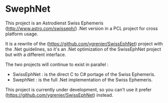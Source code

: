 SwephNet
===========

This project is an Astrodienst Swiss Ephemeris (http://www.astro.com/swisseph/) .Net version in a 
PCL project for cross platform usage.

It is a rewrite of the (https://github.com/ygrenier/SwissEphNet) project with the .Net guidelines, 
so it's an .Net optimization of the SwissEphNet project but with a different interface.

The two projects will continue to exist in parallel :
- SwissEphNet : is the direct C to C# portage of the Swiss Ephemeris.
- SwephNet : is the full .Net implementation of the Swiss Ephemeris.

This project is currently under development, so you can't use it prefer 
(https://github.com/ygrenier/SwissEphNet) instead.

